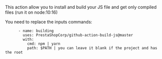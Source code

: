 This action allow you to install and build your JS file and get only compiled files (run it on node:10:16)

You need to replace the inputs commands:

```
      - name: building
        uses: PrestaShopCorp/github-action-build-js@master
        with:
          cmd: npm | yarn
          path: $PATH | you can leave it blank if the project and has the root
```
